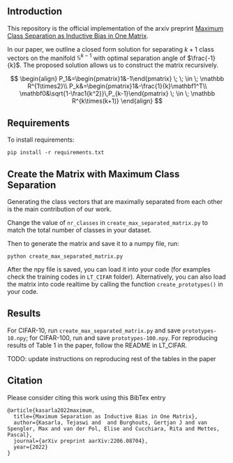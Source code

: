 ## Introduction

This repository is the official implementation of the  arxiv preprint [Maximum Class Separation as Inductive Bias in One Matrix](https://arxiv.org/abs/2206.08704).

In our paper, we outline a closed form solution for separating $k+1$ class vectors on the manifold $\mathbb{S}^{k-1}$ with optimal separation angle of $\frac{-1}{k}$. The proposed solution allows us to construct the matrix recursively.

$$
\begin{align}
P_1&=\begin{pmatrix}1&-1\end{pmatrix} \; \; \in \; \mathbb R^{1\times2}\\
P_k&=\begin{pmatrix}1&-\frac{1}{k}\mathbf1^T\\ \mathbf0&\sqrt{1-\frac1{k^2}}\,P_{k-1}\end{pmatrix} \; \in \; \mathbb R^{k\times(k+1)}
\end{align}
$$



## Requirements

To install requirements:

```setup
pip install -r requirements.txt
```

## Create the Matrix with Maximum Class Separation

Generating the class vectors that are maximally separated from each other is the main contribution of our work.

Change the value of `nr_classes` in `create_max_separated_matrix.py` to match the total number of classes in your dataset.

Then to generate the matrix and save it to a numpy file, run:

```run
python create_max_separated_matrix.py
```

After the npy file is saved, you can load it into your code (for examples check the training codes in `LT_CIFAR` folder). Alternatively, you can also load the matrix into code realtime by calling the function `create_prototypes()` in your code.


## Results

For CIFAR-10, run `create_max_separated_matrix.py` and save `prototypes-10.npy`; for CIFAR-100, run and save `prototypes-100.npy`. For reproducing results of Table 1 in the paper, follow the README in LT_CIFAR.


TODO: update instructions on reproducing rest of the tables in the paper

## Citation

Please consider citing this work using this BibTex entry
```
@article{kasarla2022maximum,
  title={Maximum Separation as Inductive Bias in One Matrix},
  author={Kasarla, Tejaswi and  and Burghouts, Gertjan J and van Spengler, Max and van der Pol, Elise and Cucchiara, Rita and Mettes, Pascal},
  journal={arXiv preprint aarXiv:2206.08704},
  year={2022}
}
```
